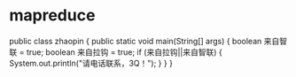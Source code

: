 # mapreduce
public class zhaopin {
public static void main(String[] args) {
        boolean 来自智联 = true;
		boolean 来自拉钩 = true;
		if (来自拉钩||来自智联) {
                      System.out.println("请电话联系，3Q！");
                      }
            }
 }
